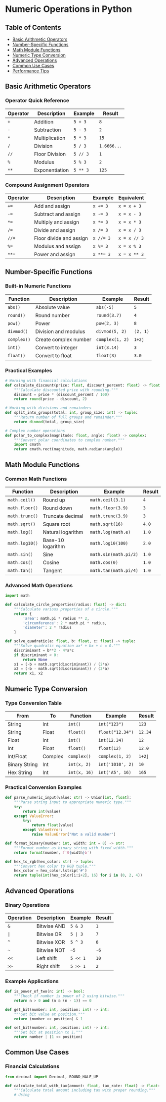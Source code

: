 # Numeric Operations in Python

## Table of Contents

- [Basic Arithmetic Operators](#basic-arithmetic-operators)
- [Number-Specific Functions](#number-specific-functions)
- [Math Module Functions](#math-module-functions)
- [Numeric Type Conversion](#numeric-type-conversion)
- [Advanced Operations](#advanced-operations)
- [Common Use Cases](#common-use-cases)
- [Performance Tips](#performance-tips)

## Basic Arithmetic Operators

### Operator Quick Reference

| Operator | Description    | Example  | Result      |
| -------- | -------------- | -------- | ----------- |
| `+`      | Addition       | `5 + 3`  | `8`         |
| `-`      | Subtraction    | `5 - 3`  | `2`         |
| `*`      | Multiplication | `5 * 3`  | `15`        |
| `/`      | Division       | `5 / 3`  | `1.6666...` |
| `//`     | Floor Division | `5 // 3` | `1`         |
| `%`      | Modulus        | `5 % 3`  | `2`         |
| `**`     | Exponentiation | `5 ** 3` | `125`       |

### Compound Assignment Operators

| Operator | Description             | Example   | Equivalent   |
| -------- | ----------------------- | --------- | ------------ |
| `+=`     | Add and assign          | `x += 3`  | `x = x + 3`  |
| `-=`     | Subtract and assign     | `x -= 3`  | `x = x - 3`  |
| `*=`     | Multiply and assign     | `x *= 3`  | `x = x * 3`  |
| `/=`     | Divide and assign       | `x /= 3`  | `x = x / 3`  |
| `//=`    | Floor divide and assign | `x //= 3` | `x = x // 3` |
| `%=`     | Modulus and assign      | `x %= 3`  | `x = x % 3`  |
| `**=`    | Power and assign        | `x **= 3` | `x = x ** 3` |

## Number-Specific Functions

### Built-in Numeric Functions

| Function    | Description           | Example         | Result   |
| ----------- | --------------------- | --------------- | -------- |
| `abs()`     | Absolute value        | `abs(-5)`       | `5`      |
| `round()`   | Round number          | `round(3.7)`    | `4`      |
| `pow()`     | Power                 | `pow(2, 3)`     | `8`      |
| `divmod()`  | Division and modulus  | `divmod(5, 2)`  | `(2, 1)` |
| `complex()` | Create complex number | `complex(1, 2)` | `1+2j`   |
| `int()`     | Convert to integer    | `int(3.14)`     | `3`      |
| `float()`   | Convert to float      | `float(3)`      | `3.0`    |

### Practical Examples

```python
# Working with financial calculations
def calculate_discount(price: float, discount_percent: float) -> float:
    """Calculate discounted price with rounding."""
    discount = price * (discount_percent / 100)
    return round(price - discount, 2)

# Working with divisions and remainders
def split_into_groups(total: int, group_size: int) -> tuple:
    """Return number of full groups and remainder."""
    return divmod(total, group_size)

# Complex number operations
def polar_to_complex(magnitude: float, angle: float) -> complex:
    """Convert polar coordinates to complex number."""
    import cmath
    return cmath.rect(magnitude, math.radians(angle))
```

## Math Module Functions

### Common Math Functions

| Function       | Description       | Example               | Result |
| -------------- | ----------------- | --------------------- | ------ |
| `math.ceil()`  | Round up          | `math.ceil(3.1)`      | `4`    |
| `math.floor()` | Round down        | `math.floor(3.9)`     | `3`    |
| `math.trunc()` | Truncate decimal  | `math.trunc(3.9)`     | `3`    |
| `math.sqrt()`  | Square root       | `math.sqrt(16)`       | `4.0`  |
| `math.log()`   | Natural logarithm | `math.log(math.e)`    | `1.0`  |
| `math.log10()` | Base-10 logarithm | `math.log10(100)`     | `2.0`  |
| `math.sin()`   | Sine              | `math.sin(math.pi/2)` | `1.0`  |
| `math.cos()`   | Cosine            | `math.cos(0)`         | `1.0`  |
| `math.tan()`   | Tangent           | `math.tan(math.pi/4)` | `1.0`  |

### Advanced Math Operations

```python
import math

def calculate_circle_properties(radius: float) -> dict:
    """Calculate various properties of a circle."""
    return {
        'area': math.pi * radius ** 2,
        'circumference': 2 * math.pi * radius,
        'diameter': 2 * radius
    }

def solve_quadratic(a: float, b: float, c: float) -> tuple:
    """Solve quadratic equation ax² + bx + c = 0."""
    discriminant = b**2 - 4*a*c
    if discriminant < 0:
        return None
    x1 = (-b + math.sqrt(discriminant)) / (2*a)
    x2 = (-b - math.sqrt(discriminant)) / (2*a)
    return x1, x2
```

## Numeric Type Conversion

### Type Conversion Table

| From          | To      | Function     | Example          | Result  |
| ------------- | ------- | ------------ | ---------------- | ------- |
| String        | Int     | `int()`      | `int("123")`     | `123`   |
| String        | Float   | `float()`    | `float("12.34")` | `12.34` |
| Float         | Int     | `int()`      | `int(12.34)`     | `12`    |
| Int           | Float   | `float()`    | `float(12)`      | `12.0`  |
| Int/Float     | Complex | `complex()`  | `complex(1, 2)`  | `1+2j`  |
| Binary String | Int     | `int(x, 2)`  | `int('1010', 2)` | `10`    |
| Hex String    | Int     | `int(x, 16)` | `int('A5', 16)`  | `165`   |

### Practical Conversion Examples

```python
def parse_numeric_input(value: str) -> Union[int, float]:
    """Parse string input to appropriate numeric type."""
    try:
        return int(value)
    except ValueError:
        try:
            return float(value)
        except ValueError:
            raise ValueError("Not a valid number")

def format_binary(number: int, width: int = 8) -> str:
    """Format number as binary string with fixed width."""
    return format(number, f'0{width}b')

def hex_to_rgb(hex_color: str) -> tuple:
    """Convert hex color to RGB tuple."""
    hex_color = hex_color.lstrip('#')
    return tuple(int(hex_color[i:i+2], 16) for i in (0, 2, 4))
```

## Advanced Operations

### Binary Operations

| Operation | Description | Example  | Result |
| --------- | ----------- | -------- | ------ |
| `&`       | Bitwise AND | `5 & 3`  | `1`    |
| `\|`      | Bitwise OR  | `5 \| 3` | `7`    |
| `^`       | Bitwise XOR | `5 ^ 3`  | `6`    |
| `~`       | Bitwise NOT | `~5`     | `-6`   |
| `<<`      | Left shift  | `5 << 1` | `10`   |
| `>>`      | Right shift | `5 >> 1` | `2`    |

### Example Applications

```python
def is_power_of_two(n: int) -> bool:
    """Check if number is power of 2 using bitwise."""
    return n > 0 and (n & (n - 1)) == 0

def get_bit(number: int, position: int) -> int:
    """Get bit value at position."""
    return (number >> position) & 1

def set_bit(number: int, position: int) -> int:
    """Set bit at position to 1."""
    return number | (1 << position)
```

## Common Use Cases

### Financial Calculations

```python
from decimal import Decimal, ROUND_HALF_UP

def calculate_total_with_tax(amount: float, tax_rate: float) -> float:
    """Calculate total amount including tax with proper rounding."""
    # Using
```
